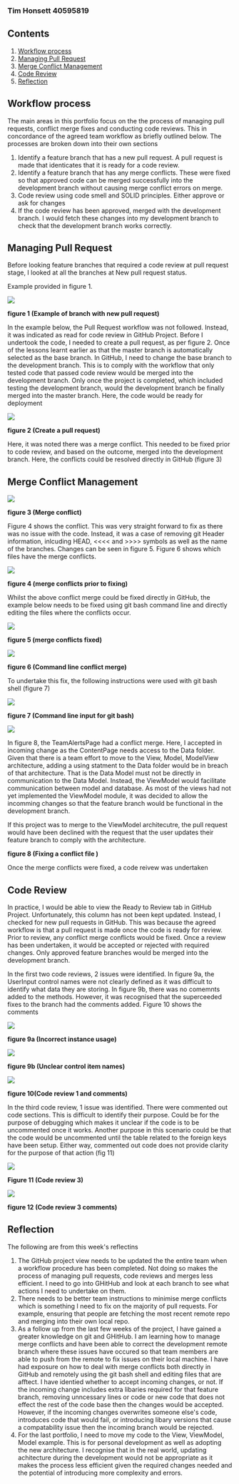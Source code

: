 ### Tim Honsett 40595819 ###

## Contents

1.  [Workflow process](#workflow-process)
2.  [Managing Pull Request](#managing-pull-request)
3.  [Merge Conflict Management](#merge-conflict-management)
4.  [Code Review](#code-review)
5.  [Reflection](#reflection)

## Workflow process ##

The main areas in this portfolio focus on the the process of managing pull requests, conflict merge fixes and conducting code reviews.  This in concordance of the agreed team workflow as briefly outlined below.
The processes are broken down into their own sections

1.  Identify a feature branch that has a new pull request.  A pull request is made that identicates that it is ready for a code review.
2.  Identify a feature branch that has any merge conflicts. These were fixed so that approved code can be merged successfully into the development branch without causing merge conflict errors on merge.
3.  Code review using code smell and SOLID principles. Either approve or ask for changes
4.  If the code review has been approved, merged with the development branch.  I would fetch these changes into my development branch to check that the development branch works correctly.

## Managing Pull Request

Before looking feature branches that required a code review at pull request stage, I looked at all the branches at New pull request status.

Example provided in figure 1.

![](/images/week11-check-pull-requests.png "")

**figure 1 (Example of branch with new pull request)**

In the example below, the Pull Request workflow was not followed. Instead, it was indicated as read for code review in GitHub Project.  Before I undertook the code, I needed to create a pull request, as per figure 2.  Once of the lessons learnt earlier as that the master branch is automatically selected as the base branch. In GitHub, I need to change the base branch to the development branch. This is to comply with the workflow that only tested code that passed code review would be merged into the development branch. Only once the project is completed, which included testing the development branch, would the development branch be finally merged into the master branch.  Here, the code would be ready for deployment

![](/images/week11-create-pull-request.png "")

**figure 2 (Create a pull request)**

Here, it was noted there was a merge conflict. This needed to be fixed prior to code review, and based on the outcome, merged into the development branch.  Here, the conflicts could be resolved directly in GitHub (figure 3)

## Merge Conflict Management

![](/images/week11-merge-conflict.png "")

**figure 3 (Merge conflict)**

Figure 4 shows the conflict.  This was very straight forward to fix as there was no issue with the code. Instead, it was a case of removing git Header information, inlcuding HEAD, <<<< and  >>>> symbols as well as the name of the branches.  Changes can be seen in figure 5. Figure 6 shows which files have the merge conflicts.

![](/images/week11-pre-merge-conflict-fix.png "")

**figure 4 (merge conflicts prior to fixing)**

Whilst the above conflict merge could be fixed directly in GitHub, the example below needs to be fixed using git bash command line and directly editing the files where the conflicts occur. 

![](/images/week11-post-merge-conflict-fix.png "")

**figure 5 (merge conflicts fixed)**

![](/images/week11-conflict-command-line.png " ")

**figure 6 (Command line conflict merge)**

To undertake this fix, the following instructions were used with git bash shell (figure 7)

![](/images/week11-command-line-gitbash.png " ")

**figure 7 (Command line input for git bash)**

![](/images/week11-file-conflict-fix.png " ")

In figure 8, the TeamAlertsPage had a conflict merge.  Here, I accepted in incoming change as the ContentPage needs access to the Data folder.  Given that there is a team effort to move to the View, Model, ModelView architecture, adding a using statment to the Data folder would be in breach of that architecture. That is the Data Model must not be directly in communication to the Data Model. Instead, the ViewModel would facilitate communication between model and database.  As most of the views had not yet implemented the ViewModel module, it was decided to allow the incomming changes so that the feature branch would be functional in the development branch.

If this project was to merge to the ViewModel architecutre, the pull request would have been declined with the request that the user updates their feature branch to comply with the architecture.

**figure 8 (Fixing a conflict file )**

Once the merge conflicts were fixed, a code reivew was undertaken

## Code Review

In practice, I would be able to view the Ready to Review tab in GitHub Project.  Unfortunately, this column has not been kept updated.  Instead, I checked for new pull requests in GitHub. This was because the agreed workflow is that a pull request is made once the code is ready for review.  Prior to review, any conflict merge conflicts would be fixed.  Once a review has been undertaken, it would be accepted or rejected with required changes. Only approved feature branches would be merged into the development branch.  

In the first two code reviews, 2 issues were identified.  In figure 9a, the UserInput control names were not clearly defined as it was difficult to identify what data they are storing.  In figure 9b, there was no comemnts added to the methods. However, it was recognised that the superceeded fixes to the branch had the comments added.  Figure 10 shows the comments 

![](/images/week11-review1a.png " ")

**figure 9a (Incorrect instance usage)**

![](/images/week11-review1b.png " ")

**figure 9b (Unclear control item names)**

![](/images/week11-code-review1-comments.png " ")

**figure 10(Code review 1 and comments)**

In the third code review, 1 issue was identified.  There were commented out code sections. This is difficult to identify their purpose. Could be for the purpose of debugging which makes it unclear if the code is to be uncommented once it works. Another purpose in this scenario could be that the code would be uncommented until the table related to the foreign keys have been setup.  Either way, commented out code does not provide clarity for the purpose of that action (fig 11)

![](/images/week11-review2.png " ")

**Figure 11 (Code review 3)**

![](/images/week11-review2-comments.png " ")

**figure 12  (Code review 3 comments)**

## Reflection

The following are from this week's reflectins

1.  The GitHub project view needs to be updated the the entire team when a workflow procedure has been completed. Not doing so makes the process of managing pull requests, code reviews and merges less efficient. I need to go into GHitHub and look at each branch to see what actions I need to undertake on them.
2.  There needs to be better team instructions to minimise merge conflicts which is something I need to fix on the majority of pull requests. For example, ensuring that people are fetching the most recent remote repo and merging into their own local repo.
3.  As a follow up from the last few weeks of the project, I have gained a greater knowledge on git and GHitHub. I am learning how to manage merge conflicts and have been able to correct the development remote branch where these issues have occured so that team members are able to push from the remote to fix issues on their local machine. I have had exposure on how to deal with merge conflicts both directly in GitHub and remotely using the git bash shell and editing files that are afftect. I have identied whether to accept incoming changes, or not.  If the incoming change includes extra libaries required for that feature branch, removing unncessary lines or code or new code that does not effect the rest of the code base then the changes would be accepted. However, if the incoming changes overwrites someone else's code, introduces code that would fail, or introducing libary versions that cause a compatability issue then the incoming branch would be rejected.
4. For the last portfolio, I need to move my code to the View, ViewModel, Model example. This is for personal development as well as adopting the new architecture. I recognise that in the real world, updating achitecture during the development would not be appropriate as it makes the process less efficient given the required changes needed and the potential of introducing more complexity and errors. 
